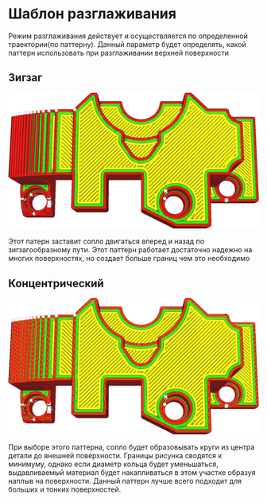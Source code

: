 Шаблон разглаживания
====
Режим разглаживания действует и осуществляется по определенной траектории(по паттерну). Данный параметр будет определять, какой паттерн использовать при разглаживании верхней поверхности


Зигзаг
----
![Зигзагообразный рисунок верхней поверхности](../../../articles/images/ironing_enabled_enabled.png)

Этот патерн заставит сопло двигаться вперед и назад по зигзагообразному пути. Этот паттерн работает достаточно надежно на многих поверхностях, но создает больше границ чем это необходимо


Концентрический
----
![Концентрический рисунок верхней поверхности](../../../articles/images/ironing_pattern.png)

При выборе этого паттерна, сопло будет образовывать круги из центра детали до внешней поверхности. Границы рисунка сводятся к минимуму, однако если диаметр кольца будет уменьшаться, выдавливаемый материал будет накапливаться в этом участке образуя наплыв на поверхности. Данный паттерн лучше всего подходит для больших и тонких поверхностей.